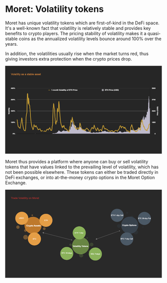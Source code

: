 # Moret: Volatility tokens

Moret has unique volatility tokens which are first-of-kind in the DeFi space. It's a well-known fact that volatility is relatively stable and provides key benefits to crypto players. The pricing stability of volatility makes it a quasi-stable coins as the annualized volatility levels bounce around 100% over the years.

In addition, the volatilities usually rise when the market turns red, thus giving investors extra protection when the crypto prices drop.

![Volatility as a stable and anti-cyclical asset](<../.gitbook/assets/Deck images.002 (1).jpeg>)

Moret thus provides a platform where anyone can buy or sell volatility tokens that have values linked to the prevailing level of volatility, which has not been possible elsewhere. These tokens can either be traded directly in DeFi exchanges, or into at-the-money crypto options in the Moret Option Exchange.

![Volatility tokens can be traded directly or into crypto options](<../.gitbook/assets/Deck images.003.jpeg>)
